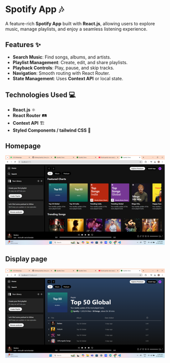 # Spotify App 🎶

A feature-rich **Spotify App** built with **React.js**, allowing users to explore music, manage playlists, and enjoy a seamless listening experience.

## Features ✨
- **Search Music**: Find songs, albums, and artists.
- **Playlist Management**: Create, edit, and share playlists.
- **Playback Controls**: Play, pause, and skip tracks.
- **Navigation**: Smooth routing with React Router.
- **State Management**: Uses **Context API** or local state.

## Technologies Used 💻
- **React.js** ⚛️
- **React Router** 🛤️
- **Context API** 🏗️
- **Styled Components / tailwind CSS** 🎨

## Homepage 
![Alt txt](public/homepage.png)

## Display page
![Alt txt](public/display.png)


